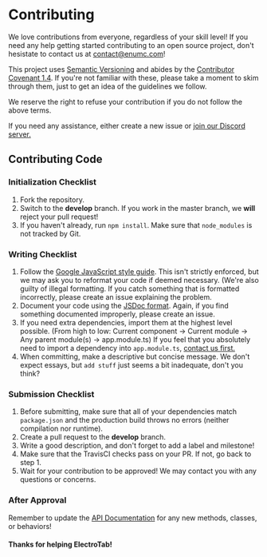 # Contributing

We love contributions from everyone, regardless of your skill level!
If you need any help getting started contributing to an open source project, don't hesistate to contact us at [contact@enumc.com][email]!

This project uses [Semantic Versioning][semver] and abides by the [Contributor Covenant 1.4][covenant].
If you're not familiar with these, please take a moment to skim through them, just to get an idea of the guidelines we follow.

[semver]:http://semver.org/
[covenant]:https://www.contributor-covenant.org/version/1/4/code-of-conduct/
[email]:mailto:contact@enumc.com

We reserve the right to refuse your contribution if you do not follow the above terms.

If you need any assistance, either create a new issue or [join our Discord server.][discord]

[discord]:https://discord.gg/FnvQ6MG

## Contributing Code

### Initialization Checklist
1. Fork the repository.
2. Switch to the **develop** branch. If you work in the master branch, we **will** reject your pull request!
3. If you haven't already, run `npm install`. Make sure that `node_modules` is not tracked by Git.

### Writing Checklist
1. Follow the [Google JavaScript style guide][style]. This isn't strictly enforced, but we may ask you to reformat your code if deemed necessary.
(We're also guilty of illegal formatting. If you catch something that is formatted incorrectly, please create an issue explaining the problem.
2. Document your code using the [JSDoc format][jsdoc]. Again, if you find something documented improperly, please create an issue.
3. If you need extra dependencies, import them at the highest level possible. (From high to low: Current component -> Current module -> Any parent module(s) -> app.module.ts)
If you feel that you absolutely need to import a dependency into `app.module.ts`, [contact us first.][email]
4. When committing, make a descriptive but concise message. We don't expect essays, but `add stuff` just seems a bit inadequate, don't you think?

### Submission Checklist
1. Before submitting, make sure that all of your dependencies match `package.json` and the production build throws no errors (neither compilation nor runtime).
2. Create a pull request to the **develop** branch.
3. Write a good description, and don't forget to add a label and milestone!
4. Make sure that the TravisCI checks pass on your PR. If not, go back to step 1. 
5. Wait for your contribution to be approved! We may contact you with any questions or concerns.

### After Approval
Remember to update the [API Documentation][api] for any new methods, classes, or behaviors! 

[style]: https://google.github.io/styleguide/jsguide.html
[jsdoc]: http://usejsdoc.org/about-getting-started.html
[api]: https://github.com/dbqeo/ElectroTab/wiki

#### Thanks for helping ElectroTab!
